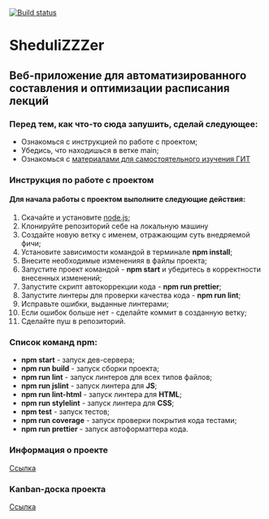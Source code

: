 [![Build status](https://ci.appveyor.com/api/projects/status/hh1adgw2ngiqy6rh/branch/main?svg=true)](https://ci.appveyor.com/project/homutovan/shedulizzzer/branch/main)

# SheduliZZZer

## Веб-приложение для автоматизированного составления и оптимизации расписания лекций

### Перед тем, как что-то сюда запушить, сделай следующее:

- Ознакомься с инструкцией по работе с проектом;
- Убедись, что находишься в ветке main;
- Ознакомься с
  [материалами для самостоятельного изучения ГИТ](https://githowto.com/ru)

### Инструкция по работе с проектом

#### Для начала работы с проектом выполните следующие действия:

1. Скачайте и установите [node.js](https://nodejs.org/en/);
2. Клонируйте репозиторий себе на локальную машину
3. Создайте новую ветку с именем, отражающим суть внедряемой фичи;
4. Установите зависимости командой в терминале **npm install**;
5. Внесите необходимые измененияя в файлы проекта;
6. Запустите проект командой - **npm start** и убедитесь в корректности
   внесенных изменений;
7. Запустите скрипт автокоррекции кода - **npm run prettier**;
8. Запустите линтеры для проверки качества кода - **npm run lint**;
9. Исправьте ошибки, выданные линтерами;
10. Если ошибок больше нет - сделайте коммит в созданную ветку;
11. Сделайте пуш в репозиторий.

### Список команд npm:

- **npm start** - запуск дев-сервера;
- **npm run build** - запуск сборки проекта;
- **npm run lint** - запуск линтеров для всех типов файлов;
- **npm run jslint** - запуск линтера для **JS**;
- **npm run lint-html** - запуск линтера для **HTML**;
- **npm run stylelint** - запуск линтера для **CSS**;
- **npm test** - запуск тестов;
- **npm run coverage** - запуск проверки покрытия кода тестами;
- **npm run prettier** - запуск автоформаттера кода.

### Информация о проекте

[Ссылка](https://github.com/Aspirants-FS-FE/SheduliZZZer/wiki)

### Kanban-доска проекта

[Ссылка](https://github.com/orgs/Aspirants-FS-FE/projects/1)
